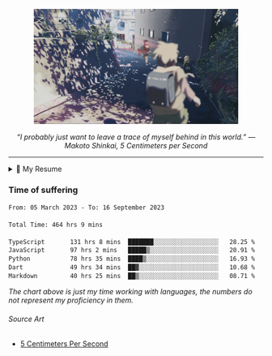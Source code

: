<p align="center"><img src="asset/header.jpg" width="80%"/></p>
<p align="center"><i>“I probably just want to leave a trace of myself behind in this world.” ― Makoto Shinkai, 5 Centimeters per Second</i></p>

---

<details>
  <summary>📃 My Resume</summary>

### Education

- 📖 **Computer Science**\
📆 10/2021 - present\
📍 **Thang Long University** - Hoang Mai, Hanoi, Vietnam

### Experience

<img align="right" src="https://img.shields.io/badge/Next.js-black?style=flat&logo=next.js&logoColor=white"/>
<img align="right" src="https://img.shields.io/badge/Ant_Design-ant?style=flat&logo=antdesign&logoColor=white&color=%230170FE"/>
<img align="right" src="https://img.shields.io/badge/node.js-6DA55F?style=flat&logo=node.js&logoColor=white"/>


- 👨‍💻 **Frontend Web Intern**\
📆 07/2023 - present\
📍 **MQ ICT Solutions** - Hoang Mai, Hanoi, Vietnam
  
<!--
## Skills

<img align="right" src="https://img.shields.io/badge/Python-3776AB?logo=python&logoColor=white" />


**Programming**

<img align="right" src="https://img.shields.io/badge/Windows-0078D6?logo=windows&logoColor=white" />
-->

</details>

### Time of suffering

<!--START_SECTION:waka-->

```txt
From: 05 March 2023 - To: 16 September 2023

Total Time: 464 hrs 9 mins

TypeScript       131 hrs 8 mins  ███████░░░░░░░░░░░░░░░░░░   28.25 %
JavaScript       97 hrs 2 mins   █████▒░░░░░░░░░░░░░░░░░░░   20.91 %
Python           78 hrs 35 mins  ████▒░░░░░░░░░░░░░░░░░░░░   16.93 %
Dart             49 hrs 34 mins  ██▓░░░░░░░░░░░░░░░░░░░░░░   10.68 %
Markdown         40 hrs 25 mins  ██▒░░░░░░░░░░░░░░░░░░░░░░   08.71 %
```

<!--END_SECTION:waka-->

_The chart above is just my time working with languages, the numbers do not represent my proficiency in them._

###### Source Art

-  [5 Centimeters Per Second](https://wallhaven.cc/w/nrowq1)

